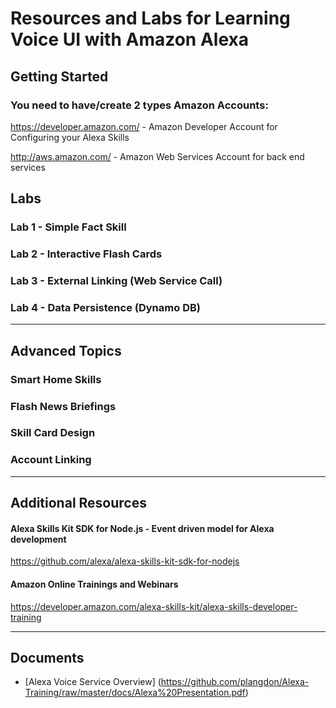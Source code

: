 # Resources and Labs for Learning Voice UI with Amazon Alexa

## Getting Started

### You need to have/create 2 types Amazon Accounts:
   https://developer.amazon.com/ - Amazon Developer Account for Configuring your Alexa Skills

   http://aws.amazon.com/ - Amazon Web Services Account for back end services


## Labs

### Lab 1 - Simple Fact Skill

### Lab 2 - Interactive Flash Cards

### Lab 3 - External Linking (Web Service Call)

### Lab 4 - Data Persistence (Dynamo DB)

--------------

## Advanced Topics

### Smart Home Skills

### Flash News Briefings

### Skill Card Design

### Account Linking

--------------

## Additional Resources

#### Alexa Skills Kit SDK for Node.js - Event driven model for Alexa development

https://github.com/alexa/alexa-skills-kit-sdk-for-nodejs

#### Amazon Online Trainings and Webinars

https://developer.amazon.com/alexa-skills-kit/alexa-skills-developer-training

--------------

## Documents

  - [Alexa Voice Service Overview] (https://github.com/plangdon/Alexa-Training/raw/master/docs/Alexa%20Presentation.pdf)
